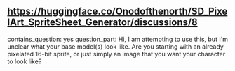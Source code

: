 ## https://huggingface.co/Onodofthenorth/SD_PixelArt_SpriteSheet_Generator/discussions/8

contains_question: yes
question_part: Hi, I am attempting to use this, but I'm unclear what your base model(s) look like. Are you starting with an already pixelated 16-bit sprite, or just simply an image that you want your character to look like?